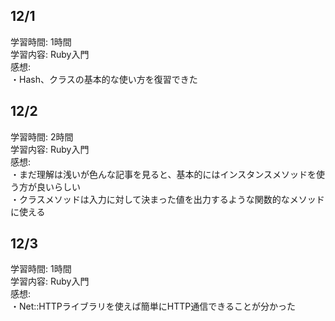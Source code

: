 ## 12/1  
学習時間: 1時間  
学習内容: Ruby入門  
感想:  
・Hash、クラスの基本的な使い方を復習できた  

## 12/2  
学習時間: 2時間  
学習内容: Ruby入門  
感想:  
・まだ理解は浅いが色んな記事を見ると、基本的にはインスタンスメソッドを使う方が良いらしい  
・クラスメソッドは入力に対して決まった値を出力するような関数的なメソッドに使える  

## 12/3  
学習時間: 1時間  
学習内容: Ruby入門  
感想:  
・Net::HTTPライブラリを使えば簡単にHTTP通信できることが分かった  
